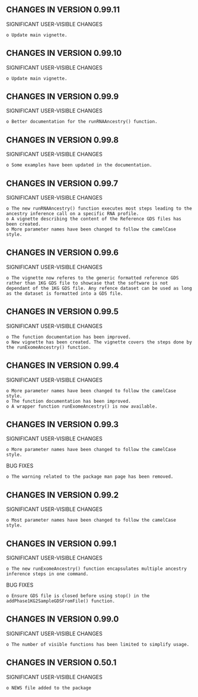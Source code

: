 CHANGES IN VERSION 0.99.11
------------------------

SIGNIFICANT USER-VISIBLE CHANGES

    o Update main vignette.

CHANGES IN VERSION 0.99.10
------------------------

SIGNIFICANT USER-VISIBLE CHANGES

    o Update main vignette.

CHANGES IN VERSION 0.99.9
------------------------

SIGNIFICANT USER-VISIBLE CHANGES

    o Better documentation for the runRNAAncestry() function.


CHANGES IN VERSION 0.99.8
------------------------

SIGNIFICANT USER-VISIBLE CHANGES

    o Some examples have been updated in the documentation.


CHANGES IN VERSION 0.99.7
------------------------

SIGNIFICANT USER-VISIBLE CHANGES

    o The new runRNAAncestry() function executes most steps leading to the ancestry inference call on a specific RNA profile.
    o A vignette describing the content of the Reference GDS files has been created.
    o More parameter names have been changed to follow the camelCase style.
    

CHANGES IN VERSION 0.99.6
------------------------

SIGNIFICANT USER-VISIBLE CHANGES

    o The vignette now referes to the generic formatted reference GDS rather than 1KG GDS file to showcase that the software is not dependant of the 1KG GDS file. Any refence dataset can be used as long as the dataset is formatted into a GDS file.
    

CHANGES IN VERSION 0.99.5
------------------------

SIGNIFICANT USER-VISIBLE CHANGES

    o The function documentation has been improved.
    o New vignette has been created. The vignette covers the steps done by the runExomeAncestry() function.
    

CHANGES IN VERSION 0.99.4
------------------------

SIGNIFICANT USER-VISIBLE CHANGES

    o More parameter names have been changed to follow the camelCase style.
    o The function documentation has been improved.
    o A wrapper function runExomeAncestry() is now available.
    

CHANGES IN VERSION 0.99.3
------------------------

SIGNIFICANT USER-VISIBLE CHANGES

    o More parameter names have been changed to follow the camelCase style.
    
BUG FIXES

    o The warning related to the package man page has been removed. 
    

CHANGES IN VERSION 0.99.2
------------------------

SIGNIFICANT USER-VISIBLE CHANGES

    o Most parameter names have been changed to follow the camelCase style.
    

CHANGES IN VERSION 0.99.1
------------------------

SIGNIFICANT USER-VISIBLE CHANGES

    o The new runExomeAncestry() function encapsulates multiple ancestry inference steps in one command.
    
BUG FIXES

    o Ensure GDS file is closed before using stop() in the addPhase1KG2SampleGDSFromFile() function. 

CHANGES IN VERSION 0.99.0
------------------------

SIGNIFICANT USER-VISIBLE CHANGES

    o The number of visible functions has been limited to simplify usage.

CHANGES IN VERSION 0.50.1
------------------------

SIGNIFICANT USER-VISIBLE CHANGES

    o NEWS file added to the package
